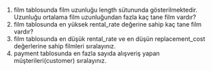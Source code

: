 1. film tablosunda film uzunluğu length sütununda gösterilmektedir. Uzunluğu ortalama film uzunluğundan fazla kaç tane film vardır?
2. film tablosunda en yüksek rental_rate değerine sahip kaç tane film vardır?
3. film tablosunda en düşük rental_rate ve en düşün replacement_cost değerlerine sahip filmleri sıralayınız.
4. payment tablosunda en fazla sayıda alışveriş yapan müşterileri(customer) sıralayınız.
